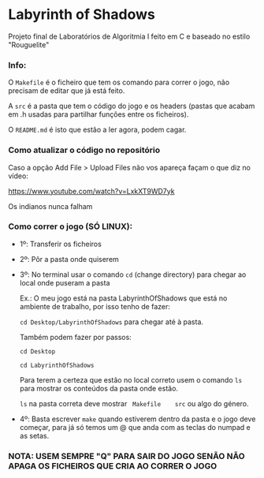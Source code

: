 # Labyrinth of Shadows
Projeto final de Laboratórios de Algoritmia I feito em C e baseado no estilo "Rouguelite"
### Info:
O `Makefile` é o ficheiro que tem os comando para correr o jogo, não precisam de editar que já está feito.

A `src` é a pasta que tem o código do jogo e os headers (pastas que acabam em .h usadas para partilhar funções entre os ficheiros).

O `README.md` é isto que estão a ler agora, podem cagar.


### Como atualizar o código no repositório
Caso a opção Add File > Upload Files não vos apareça façam o que diz no vídeo:

https://www.youtube.com/watch?v=LxkXT9WD7yk

Os indianos nunca falham

### Como correr o jogo (SÓ LINUX):
- 1º: Transferir os ficheiros
- 2º: Pôr a pasta onde quiserem
- 3º: No terminal usar o comando `cd` (change directory) para chegar ao local onde puseram a pasta

	Ex.: O meu jogo está na pasta LabyrinthOfShadows que está no ambiente de trabalho, por isso tenho de fazer:
  
  `cd Desktop/LabyrinthOfShadows` para chegar até à pasta.
  
	Também podem fazer por passos:
  
	`cd Desktop`
  
	`cd LabyrinthOfShadows`
  
	Para terem a certeza que estão no local correto usem o comando `ls` para mostrar os conteúdos da pasta onde estão.
  
	`ls` na pasta correta deve mostrar ` Makefile    src` ou algo do género.
	
- 4º: Basta escrever `make` quando estiverem dentro da pasta e o jogo deve começar, para já só temos um @ que anda com as teclas do numpad e as setas. 

### NOTA: USEM SEMPRE "Q" PARA SAIR DO JOGO SENÃO NÃO APAGA OS FICHEIROS QUE CRIA AO CORRER O JOGO
